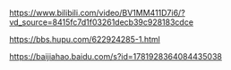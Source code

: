 https://www.bilibili.com/video/BV1MM411D7i6/?vd_source=8415fc7d1f03261decb39c928183cdce

https://bbs.hupu.com/622924285-1.html

https://baijiahao.baidu.com/s?id=1781928364084435038